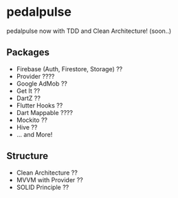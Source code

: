 # pedalpulse

pedalpulse now with TDD and Clean Architecture! (soon..)

## Packages

- Firebase (Auth, Firestore, Storage) ??
- Provider ????
- Google AdMob ??
- Get It ??
- DartZ ??
- Flutter Hooks ??
- Dart Mappable ????
- Mockito ??
- Hive ??
- ... and More!

## Structure

- Clean Architecture ??
- MVVM with Provider ??
- SOLID Principle ??

